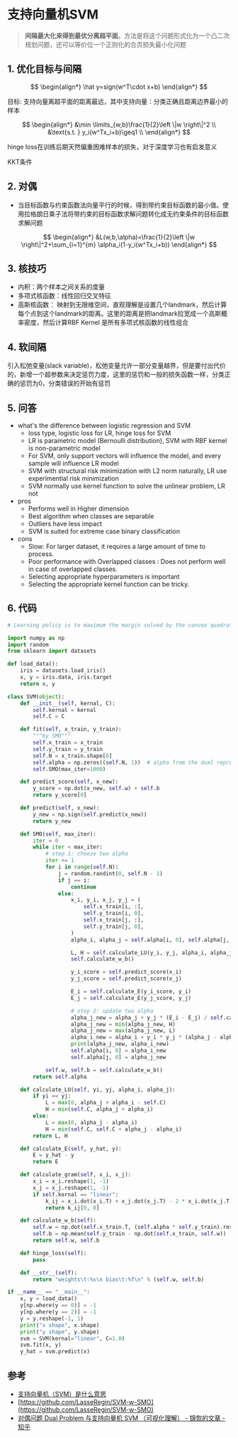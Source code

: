 # 支持向量机SVM

> **间隔最大化来得到最优分离超平面**。方法是将这个问题形式化为一个凸二次规划问题，还可以等价位一个正则化的合页损失最小化问题

## 1. 优化目标与间隔

$$
\begin{align*}
\hat y=sign(w^T\cdot x+b)
\end{align*}
$$

目标: 支持向量离超平面的距离最远，其中支持向量：分类正确且距离边界最小的样本

$$
\begin{align*}
&\min \limits_{w,b}\frac{1}{2}\left \|w \right\|^2 \\
&\text{s.t. }  y_i(w^Tx_i+b)\geq1 \\
\end{align*}
$$

hinge loss在训练后期天然偏重困难样本的损失，对于深度学习也有启发意义

KKT条件


## 2. 对偶

- 当目标函数与约束函数法向量平行的时候，得到带约束目标函数的最小值。使用拉格朗日乘子法将带约束的目标函数求解问题转化成无约束条件的目标函数求解问题

$$
\begin{align*}
&L(w,b,\alpha)=\frac{1}{2}\left \|w \right\|^2+\sum_{i=1}^{m} \alpha_i(1-y_i(w^Tx_i+b))
\end{align*}
$$


## 3. 核技巧
- 内积：两个样本之间关系的度量
- 多项式核函数：线性回归交叉特征
- 高斯核函数： 映射到无限维空间，直观理解是设置几个landmark，然后计算每个点到这个landmark的距离。这里的距离是把landmark拉宽成一个高斯概率密度，然后计算RBF Kernel 是所有多项式核函数的线性组合


## 4. 软间隔
引入松弛变量(slack variable)，松弛变量允许一部分变量越界，但是要付出代价的，新增一个超参数来决定惩罚力度，这里的惩罚和一般的损失函数一样，分类正确的惩罚为0，分类错误的开始有惩罚


## 5. 问答

- what's the difference between logistic regression and SVM
  - loss type, logistic loss for LR, hinge loss for SVM
  - LR is parametric model (Bernoulli distribution), SVM with RBF kernel is non-parametric model
  - For SVM, only support vectors will influence the model, and every sample will influence LR model
  - SVM with structural risk minimization with L2 norm naturally, LR use experimential risk minimization
  - SVM normally use kernel function to solve the unlinear problem, LR not
- pros
  - Performs well in Higher dimension
  - Best algorithm when classes are separable
  - Outliers have less impact
  - SVM is suited for extreme case binary classification
- cons
  - Slow: For larger dataset, it requires a large amount of time to process.
  - Poor performance with Overlapped classes : Does not perform well in case of overlapped classes.
  - Selecting appropriate hyperparameters is important
  - Selecting the appropriate kernel function can be tricky.


## 6. 代码

```python
# Learning policy is to maximum the margin solved by the convex quadratic programming

import numpy as np
import random
from sklearn import datasets

def load_data():
    iris = datasets.load_iris()
    x, y = iris.data, iris.target
    return x, y

class SVM(object):
    def __init__(self, kernal, C):
        self.kernal = kernal
        self.C = C

    def fit(self, x_train, y_train):
        """by SMO"""
        self.x_train = x_train
        self.y_train = y_train
        self.N = x_train.shape[0]
        self.alpha = np.zeros((self.N, 1))  # alpha from the dual representation
        self.SMO(max_iter=1000)

    def predict_score(self, x_new):
        y_score = np.dot(x_new, self.w) + self.b
        return y_score[0]

    def predict(self, x_new):
        y_new = np.sign(self.predict(x_new))
        return y_new

    def SMO(self, max_iter):
        iter = 0
        while iter < max_iter:
            # step 1: choose two alpha
            iter += 1
            for i in range(self.N):
                j = random.randint(0, self.N - 1)
                if j == i:
                    continue
                else:
                    x_i, y_i, x_j, y_j = (
                        self.x_train[i, :],
                        self.y_train[i, 0],
                        self.x_train[j, :],
                        self.y_train[j, 0],
                    )
                    alpha_i, alpha_j = self.alpha[i, 0], self.alpha[j, 0]

                    L, H = self.calculate_LU(y_i, y_j, alpha_i, alpha_j)
                    self.calculate_w_b()

                    y_i_score = self.predict_score(x_i)
                    y_j_score = self.predict_score(x_j)

                    E_i = self.calculate_E(y_i_score, y_i)
                    E_j = self.calculate_E(y_j_score, y_j)

                    # step 2: update two alpha
                    alpha_j_new = alpha_j + y_j * (E_i - E_j) / self.calculate_gram(x_i, x_j)
                    alpha_j_new = min(alpha_j_new, H)
                    alpha_j_new = max(alpha_j_new, L)
                    alpha_i_new = alpha_i + y_i * y_j * (alpha_j - alpha_j_new)
                    print(alpha_j_new, alpha_i_new)
                    self.alpha[i, 0] = alpha_i_new
                    self.alpha[j, 0] = alpha_j_new

            self.w, self.b = self.calculate_w_b()
        return self.alpha

    def calculate_LU(self, yi, yj, alpha_i, alpha_j):
        if yi == yj:
            L = max(0, alpha_j + alpha_i - self.C)
            H = min(self.C, alpha_j + alpha_i)
        else:
            L = max(0, alpha_j - alpha_i)
            H = min(self.C, self.C + alpha_j - alpha_i)
        return L, H

    def calculate_E(self, y_hat, y):
        E = y_hat - y
        return E

    def calculate_gram(self, x_i, x_j):
        x_i = x_i.reshape(1, -1)
        x_j = x_j.reshape(1, -1)
        if self.kernal == "linear":
            k_ij = x_i.dot(x_i.T) + x_j.dot(x_j.T) - 2 * x_i.dot(x_j.T)
            return k_ij[0, 0]

    def calculate_w_b(self):
        self.w = np.dot(self.x_train.T, (self.alpha * self.y_train).reshape(-1, 1))
        self.b = np.mean(self.y_train - np.dot(self.x_train, self.w))
        return self.w, self.b

    def hinge_loss(self):
        pass

    def __str__(self):
        return "weights\t:%s\n bias\t:%f\n" % (self.w, self.b)

if __name__ == "__main__":
    x, y = load_data()
    y[np.where(y == 0)] = -1
    y[np.where(y == 2)] = -1
    y = y.reshape(-1, 1)
    print("x shape", x.shape)
    print("y shape", y.shape)
    svm = SVM(kernal="linear", C=1.0)
    svm.fit(x, y)
    y_hat = svm.predict(x)
```


## 参考
- [支持向量机（SVM）是什么意思](https://www.zhihu.com/question/21094489)
- [https://github.com/LasseRegin/SVM-w-SMO](https://github.com/LasseRegin/SVM-w-SMO)
- [对偶问题 Dual Problem 与支持向量机 SVM （可视化理解） - 锦恢的文章 - 知乎](https://zhuanlan.zhihu.com/p/675943229)
